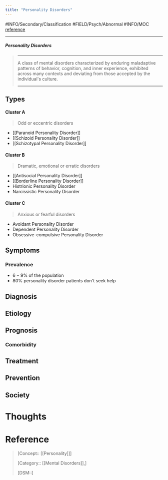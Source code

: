 ```yaml
---
title: "Personality Disorders"
---
```



#INFO/Secondary/Classification #FIELD/Psych/Abnormal #INFO/MOC  [reference]()

---


##### Personality Disorders
> ------------------------------------------------------------
>  A class of mental disorders characterized by enduring maladaptive patterns of behavior, cognition, and inner experience, exhibited across many contexts and deviating from those accepted by the individual's culture.
>
> ------------------------------------------------------------

## Types

#### Cluster A 

> Odd or eccentric disorders

- [[Paranoid Personality Disorder]]
- [[Schizoid Personality Disorder]]
- [[Schizotypal Personality Disorder]]

#### Cluster B 

> Dramatic, emotional or erratic disorders

- [[Antisocial Personality Disorder]]
- [[Borderline Personality Disorder]]
- Histrionic Personality Disorder
- Narcissistic Personality Disorder

#### Cluster C 

> Anxious or fearful disorders

- Avoidant Personality Disorder
- Dependent Personality Disorder
- Obsessive–compulsive Personality Disorder

## Symptoms

### Prevalence

- $6-9\%$ of the population 
- $80\%$ personality disorder patients don't seek help

## Diagnosis

## Etiology

## Prognosis

### Comorbidity

## Treatment

## Prevention

## Society

# Thoughts

# Reference


> [Concept:: [[Personality]]]
>
> [Category:: [[Mental Disorders]],]
>
> [DSM::]
